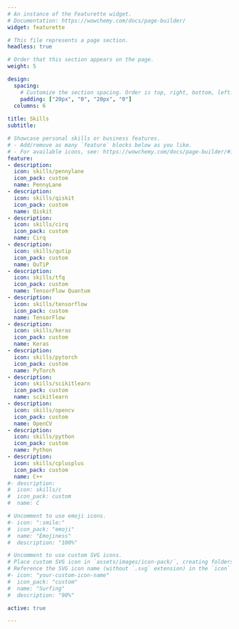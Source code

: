 ```yaml
---
# An instance of the Featurette widget.
# Documentation: https://wowchemy.com/docs/page-builder/
widget: featurette

# This file represents a page section.
headless: true

# Order that this section appears on the page.
weight: 5

design:
  spacing:
    # Customize the section spacing. Order is top, right, bottom, left.
    padding: ["20px", "0", "20px", "0"]
  columns: 6
  
title: Skills
subtitle:

# Showcase personal skills or business features.
# - Add/remove as many `feature` blocks below as you like.
# - For available icons, see: https://wowchemy.com/docs/page-builder/#icons
feature:
- description:
  icon: skills/pennylane
  icon_pack: custom
  name: PennyLane
- description:
  icon: skills/qiskit
  icon_pack: custom
  name: Qiskit
- description:
  icon: skills/cirq
  icon_pack: custom
  name: Cirq
- description:
  icon: skills/qutip
  icon_pack: custom
  name: QuTiP
- description:
  icon: skills/tfq
  icon_pack: custom
  name: TensorFlow Quantum
- description:
  icon: skills/tensorflow
  icon_pack: custom
  name: TensorFlow
- description:
  icon: skills/keras
  icon_pack: custom
  name: Keras
- description:
  icon: skills/pytorch
  icon_pack: custom
  name: PyTorch
- description:
  icon: skills/scikitlearn
  icon_pack: custom
  name: scikitlearn
- description:
  icon: skills/opencv
  icon_pack: custom
  name: OpenCV
- description:
  icon: skills/python
  icon_pack: custom
  name: Python
- description:
  icon: skills/cplusplus
  icon_pack: custom
  name: C++
#- description:
#  icon: skills/c
#  icon_pack: custom
#  name: C

# Uncomment to use emoji icons.
#- icon: ":smile:"
#  icon_pack: "emoji"
#  name: "Emojiness"
#  description: "100%"  

# Uncomment to use custom SVG icons.
# Place custom SVG icon in `assets/images/icon-pack/`, creating folders if necessary.
# Reference the SVG icon name (without `.svg` extension) in the `icon` field.
#- icon: "your-custom-icon-name"
#  icon_pack: "custom"
#  name: "Surfing"
#  description: "90%"

active: true

---
```

